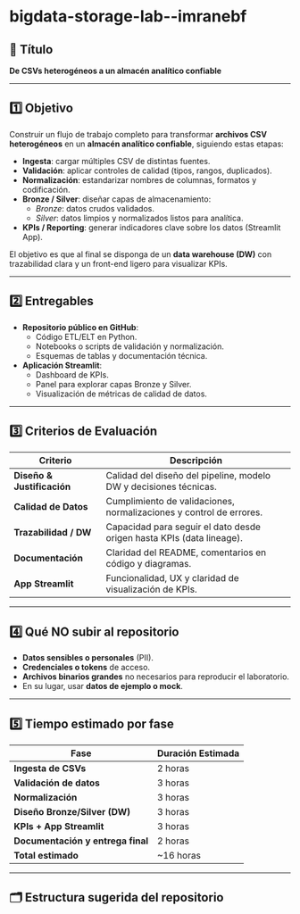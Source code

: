 # bigdata-storage-lab--imranebf

## 📝 Título  
**De CSVs heterogéneos a un almacén analítico confiable**

---

## 1️⃣ Objetivo  
Construir un flujo de trabajo completo para transformar **archivos CSV heterogéneos** en un **almacén analítico confiable**, siguiendo estas etapas:

- **Ingesta**: cargar múltiples CSV de distintas fuentes.  
- **Validación**: aplicar controles de calidad (tipos, rangos, duplicados).  
- **Normalización**: estandarizar nombres de columnas, formatos y codificación.  
- **Bronze / Silver**: diseñar capas de almacenamiento:  
  - *Bronze*: datos crudos validados.  
  - *Silver*: datos limpios y normalizados listos para analítica.  
- **KPIs / Reporting**: generar indicadores clave sobre los datos (Streamlit App).  

El objetivo es que al final se disponga de un **data warehouse (DW)** con trazabilidad clara y un front-end ligero para visualizar KPIs.

---

## 2️⃣ Entregables  
- **Repositorio público en GitHub**:
  - Código ETL/ELT en Python.
  - Notebooks o scripts de validación y normalización.
  - Esquemas de tablas y documentación técnica.
- **Aplicación Streamlit**:
  - Dashboard de KPIs.
  - Panel para explorar capas Bronze y Silver.
  - Visualización de métricas de calidad de datos.  

---

## 3️⃣ Criterios de Evaluación  
| Criterio | Descripción |
|----------|-------------|
| **Diseño & Justificación** | Calidad del diseño del pipeline, modelo DW y decisiones técnicas. |
| **Calidad de Datos** | Cumplimiento de validaciones, normalizaciones y control de errores. |
| **Trazabilidad / DW** | Capacidad para seguir el dato desde origen hasta KPIs (data lineage). |
| **Documentación** | Claridad del README, comentarios en código y diagramas. |
| **App Streamlit** | Funcionalidad, UX y claridad de visualización de KPIs. |

---

## 4️⃣ Qué **NO** subir al repositorio  
- **Datos sensibles o personales** (PII).  
- **Credenciales o tokens** de acceso.  
- **Archivos binarios grandes** no necesarios para reproducir el laboratorio.  
- En su lugar, usar **datos de ejemplo o mock**.  

---

## 5️⃣ Tiempo estimado por fase  

| Fase | Duración Estimada |
|-------|------------------|
| **Ingesta de CSVs** | 2 horas |
| **Validación de datos** | 3 horas |
| **Normalización** | 3 horas |
| **Diseño Bronze/Silver (DW)** | 3 horas |
| **KPIs + App Streamlit** | 3 horas |
| **Documentación y entrega final** | 2 horas |
| **Total estimado** | ~16 horas |

---

## 🗂 Estructura sugerida del repositorio  

